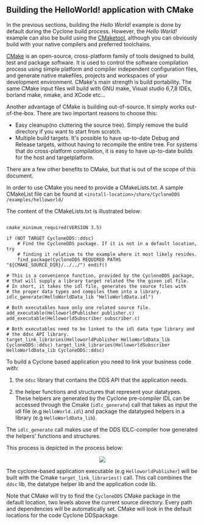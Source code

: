 ## Building the HelloWorld! application with CMake

In the previous sections, building the _Hello_ _World!_ example is done by default during the Cyclone build process. However, the _Hello_ _World!_ example can also be build using the [CMaketool](http://cmake.org/), although you can obviously build with your native compilers and preferred toolchains.

[CMake](http://cmake.org/) is an open-source, cross-platform family of tools designed to build, test and package software. It is used to control the software compilation process using simple platform and compiler independent configuration files, and generate native makefiles, projects and workspaces of your development environment. CMake's main strength is build portability. The same CMake input files will build with GNU make, Visual studio 6,7,8 IDEs, borland make, nmake, and XCode etc...

Another advantage of CMake is building out-of-source. It simply works out-of-the-box. There are two important reasons to choose this:

- Easy cleanup(no cluttering the source tree). Simply remove the build directory if you want to start from scratch.
- Multiple build targets. It's possible to have up-to-date Debug and Release targets, without having to recompile the entire tree. For systems that do cross-platform compilation, it is easy to have up-to-date builds for the host and targetplatform.

There are a few other benefits to CMake, but that is out of the scope of this document.

In order to use CMake you need to provide a CMakeLists.txt. A sample CMakeList file can be found at `<install-location>/share/CycloneDDS /examples/helloworld/`

The content of the CMakeLists.txt is illustrated below:

```

cmake_minimum_required(VERSION 3.5)

if (NOT TARGET CycloneDDS::ddsc)
    # Find the CycloneDDS package. If it is not in a default location, try
    # finding it relative to the example where it most likely resides.
    find_package(CycloneDDS REQUIRED PATHS 
"${CMAKE_SOURCE_DIR}/../../") endif()

# This is a convenience function, provided by the CycloneDDS package,
# that will supply a library target related the the given idl file.
# In short, it takes the idl file, generates the source files with
# the proper data types and compiles them into a library.
idlc_generate(HelloWorldData_lib "HelloWorldData.idl")

# Both executables have only one related source file. 
add_executable(HelloworldPublisher publisher.c) 
add_executable(HelloworldSubscriber subscriber.c)

# Both executables need to be linked to the idl data type library and
# the ddsc API library.
target_link_libraries(HelloworldPublisher HelloWorldData_lib CycloneDDS::ddsc) target_link_libraries(HelloworldSubscriber HelloWorldData_lib CycloneDDS::ddsc)

```

To build a Cyclone based application you need to link your business code with:

1) the `ddsc` library that contains the DDS API that the application needs.

2) the helper functions and structures that represent your datatypes. These helpers are generated by the Cyclone pre-compiler IDL can be accessed through the Cmake (`idlc_generate`) call that takes as input the idl file (e.g `HelloWorld.idl`) and package the datatyped helpers in a library (e.g `HelloWorldData_lib`).

The `idlc_generate` call makes use of the DDS IDLC-compiler how generated the helpers' functions and structures.

This process is depicted in the process below:

<div align=center> <img src="figs/2.2-1.png"></div>

The cyclone-based application executable (e.g `HelloworldPublisher`) will be built with the Cmake `target_link_libraries()` call. This call combines the `ddsc` lib, the datatype helper lib and the application code lib.

Note that CMake will try to find the `CycloneDDS` CMake package in the default location, two levels above the current source directory. Every path and dependencies will be automatically set. CMake will look in the default locations for the code Cyclone DDSpackage.